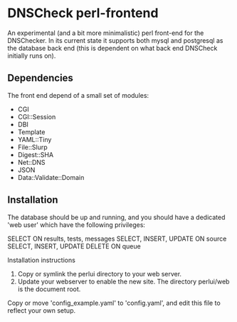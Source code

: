 DNSCheck perl-frontend
======================
An experimental (and a bit more minimalistic) perl front-end for the
DNSChecker. In its current state it supports both mysql and postgresql
as the database back end (this is dependent on what back end DNSCheck
initially runs on).

Dependencies
------------
The front end depend of a small set of modules:

* CGI
* CGI::Session
* DBI
* Template
* YAML::Tiny
* File::Slurp
* Digest::SHA
* Net::DNS
* JSON
* Data::Validate::Domain

Installation
------------
The database should be up and running, and you should have a dedicated
'web user' which have the following privileges:

SELECT ON results, tests, messages
SELECT, INSERT, UPDATE ON source
SELECT, INSERT, UPDATE DELETE ON queue

Installation instructions

1. Copy or symlink the perlui directory to your web server.
2. Update your webserver to enable the new site. The directory
   perlui/web is the document root.

Copy or move 'config_example.yaml' to 'config.yaml', and edit this file
to reflect your own setup.

